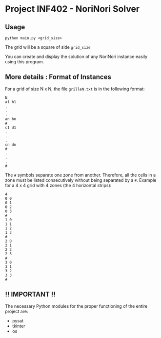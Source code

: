 # Project INF402 - NoriNori Solver

## Usage
`python main.py <grid_size>`

The grid will be a square of side `grid_size`

You can create and display the solution of any NoriNori instance easily using this program.

## More details : Format of Instances
For a grid of size N x N, the file `grilleN.txt` is in the following format:

```
N 
a1 b1
.
.
.
an bn
#
c1 d1
.
.
.
cn dn
#
.
.
.
#
```

The `#` symbols separate one zone from another. Therefore, all the cells in a zone must be listed consecutively without being separated by a `#`.
Example for a 4 x 4 grid with 4 zones (the 4 horizontal strips):
```
4
0 0
0 1
0 2
0 3
#
1 0
1 1
1 2
1 3
#
2 0
2 1
2 2
2 3
#
3 0
3 1
3 2
3 3
#
```

## !! IMPORTANT !!
The necessary Python modules for the proper functioning of the entire project are:
- pysat
- tkinter
- os
